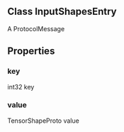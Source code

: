 ## Class InputShapesEntry

A ProtocolMessage
## Properties
### key

int32 key
### value

TensorShapeProto value
